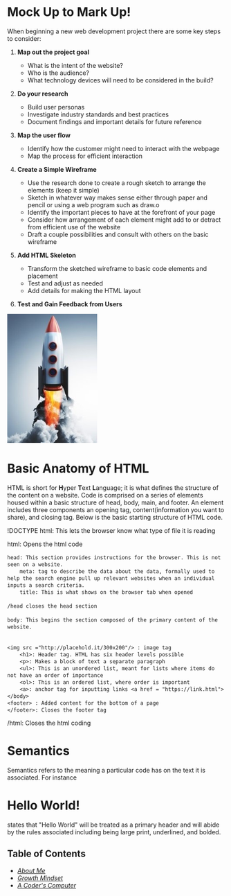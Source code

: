 # Mock Up to Mark Up!
When beginning a new web development project there are some key steps to consider:

1. **Map out the project goal**
    * What is the intent of the website?
    * Who is the audience?
    * What technology devices will need to be considered in the build?

2. **Do your research**
    * Build user personas
    * Investigate industry standards and best practices
    * Document findings and important details for future reference

3. **Map the user flow**
    * Identify how the customer might need to interact with the webpage
    * Map the process for efficient interaction

4. **Create a Simple Wireframe**
    * Use the research done to create a rough sketch to arrange the elements (keep it simple)
    * Sketch in whatever way makes sense either through paper and pencil or using a web program such as draw.o
    * Identify the important pieces to have at the forefront of your page
    * Consider how arrangement of each element might add to or detract from efficient use of the website
    * Draft a couple possibilities and consult with others on the basic wireframe

5. **Add HTML Skeleton**
    * Transform the sketched wireframe to basic code elements and placement
    * Test and adjust as needed
    * Add details for making the HTML layout

6. **Test and Gain Feedback from Users**


![Picture of Rocket to describe launch](Images/Launch.jpg)


# Basic Anatomy of HTML
HTML is short for **H**yper **T**ext **L**anguage; it is what defines the structure of the content on a website. Code is comprised on a series of elements housed within a basic structure of head, body, main, and footer. An element includes three components an opening tag, content(information you want to share), and closing tag. Below is the basic starting structure of HTML code.

!DOCTYPE html: This lets the browser know what type of file it is reading

html: Opens the html code
    
    head: This section provides instructions for the browser. This is not seen on a website.
        meta: tag to describe the data about the data, formally used to help the search engine pull up relevant websites when an individual inputs a search criteria.
        title: This is what shows on the browser tab when opened
    
    /head closes the head section
    
    body: This begins the section composed of the primary content of the website.


    <img src ="http://placehold.it/300x200"/> : image tag 
        <h1>: Header tag. HTML has six header levels possible
        <p>: Makes a block of text a separate paragraph
        <ul>: This is an unordered list, meant for lists where items do not have an order of importance
        <ol>: This is an ordered list, where order is important
        <a>: anchor tag for inputting links <a href = "https://link.html">
    </body>
    <footer> : Added content for the bottom of a page
    </footer>: Closes the footer tag
/html: Closes the html coding

# Semantics #

Semantics refers to the meaning a particular code has on the text it is associated. For instance <h1>Hello World!</h1> states that "Hello World" will be treated as a primary header and will abide by the rules associated including being large print, underlined, and bolded.

## Table of Contents ##
* [*About Me*](README.md)
* [*Growth Mindset*](GrowthMindset.md)
* [*A Coder's Computer*](coders_computer.md)

